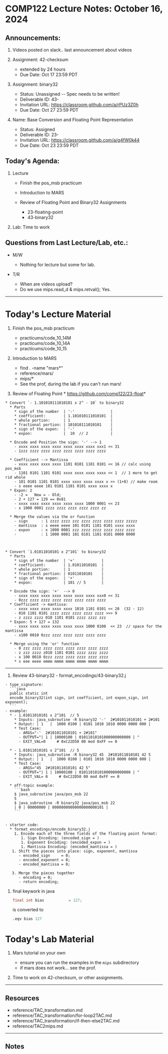 # COMP122 Lecture Notes: October 16, 2024

## Announcements:
   1. Videos posted on slack.. last announcement about videos

   1. Assignment: 42-checksum
      - extended by 24 hours
      - Due Date: Oct 17 23:59 PDT

   1. Assignment: binary32 
      - Status: Unassigned -- Spec needs to be written!
      - Deliverable ID: 43-
      - Invitation URL: https://classroom.github.com/a/rPUz3Z0h
      - Due Date: Oct 27 23:59 PDT

   1. Name: Base Conversion and Floating Point Representation
      - Status: Assigned
      - Deliverable ID: 23-
      - Invitation URL: https://classroom.github.com/a/g4fW0k44
      - Due Date: Oct 23 23:59 PDT


## Today's Agenda:

  1. Lecture
     - Finish the pos_msb practicum
     - Introduction to MARS

     - Review of Floating Point and Binary32 Assignments
       - 23-floating-point
       - 43-binary32
 
  1. Lab: Time to work


## Questions from Last Lecture/Lab, etc.:
   * M/W
     - Nothing for lecture but some for lab.

   * T/R 
     - When are videos upload?
     - Do we use mips.read_d & mips.retval(); Yes.


---
# Today's Lecture Material
  1. Finish the pos_msb practicum
     - practicums/code_10_14M
     - practicums/code_10_14A
     - practicums/code_10_15     

  1. Introduction to MARS
     * find . -name "mars*"
     * reference/mars/
     * mips/\*
     * See the prof, during the lab if you can't run mars!


  1. Review of Floating Point
    * https://github.com/comp122/23-float*


    * Convert `- 1.101010111010101 x 2^ - 10` to binary32
      * Parts
        * sign of the number  | '-'                | 
        * coefficient:        | 1.101010111010101  |
        * whole portion:      | 1                  |
        * fractional portion: | 101010111010101    |
        * sign of the expon:  | '-'                |
        * expon:              |  10  // 2          |

      * Encode and Position the sign: '-' --> 1
        - xxxx xxxx xxxx xxxx xxxx xxxx xxxx xxx1 << 31
        - 1zzz zzzz zzzz zzzz zzzz zzzz zzzz zzzz

      * Coefficient --> Mantissa
        - xxxx xxxx xxxx xxxx 1101 0101 1101 0101 << 16 // calc using pos_msb 
        - 1101 0101 1101 0101 xxxx xxxx xxxx xxxx << 1  // 1 more to get rid whole
        - 101 0101 1101 0101 xxxx xxxx xxxx xxxx x >> (1+8) // make room
        - s eeee eeee 101 0101 1101 0101 xxxx xxxx x
      * Expon: 2
        - -2 =   New = - Old;
        - 2 + 127 = 129 == 0x81
        - xxxx xxxx xxxx xxxx xxxx xxxx 1000 0001 << 23
        - x 1000 0001 zzzz zzzz zzzz zzzz zzzz zz

      * Merge the values via the or function
        - sign      : 1 zzzz zzzz zzz zzzz zzzz zzzz zzzz zzzzz
        - mantissa  : s eeee eeee 101 0101 1101 0101 xxxx xxxx
        - expon     : x 1000 0001 zzz zzzz zzzz zzzz zzzz zzzz
        -           : 1 1000 0001 101 0101 1101 0101 0000 0000



    * Convert `1.01011010101 x 2^101` to binary32
      * Parts
        * sign of the number  | '+'            | 
        * coefficient:        | 1.01011010101  |
        * whole portion:      | 1              |
        * fractional portion: | 01011010101    |
        * sign of the expon:  | '+'            |
        * expon:              | 101 // 5       |
        
      * Encode the sign: '+'  --> 0
        - xxxx xxxx xxxx xxxx xxxx xxxx xxxx xxx0 << 31
        - 0zzz zzzz zzzz zzzz zzzz zzzz zzzz zzzz
      * Coefficient -> mantissa:
        - xxxx xxxx xxxx xxxx xxxx 1010 1101 0101 << 20  (32 - 12)
        - 010 1101 0101 zzzz zzzz zzzz zzzz zzzz >>> 9
        - z zzzz zzzz 010 1101 0101 zzzz zzzz zzz
      * Expon: 5 + 127 = 132
        - xxxx xxxx xxxx xxxx xxxx xxxx 1000 0100  << 23  // space for the mantissa
        - x100 0010 0zzz zzzz zzzz zzzz zzzz zzzz

      * Merge using the 'or' function
        - 0 zzz zzzz zzzz zzzz zzzz zzzz zzzz zzzz
        - z zzz zzzz z010 1101 0101 zzzz zzzz zzzz
        - x 100 0010 0zzz zzzz zzzz zzzz zzzz zzzz
        * s eee eeee emmm mmmm mmmm mmmm mmmm mmmm


---

  1. Review 43-binary32
    - format_encodings/43-binary32.j

    - type_signature:   
      ```java
      public static int 
      encode_binary32(int sign, int coefficient, int expon_sign, int exponent);
      ```
    - example:
      * - 1.01011010101 x 2^101  // 5
        * Inputs: java_subroutine -R binary32 '-'  2#101011010101 + 2#101
        * Output: | 1   |  1000 0100 | 0101 1010 1010 0000 0000 000 | 
        * Test Case:
          - ARGS="-'  2#101011010101 + 2#101"
          - OUTPUT="| 1 | 10000100 | 01011010101000000000000 | "
          - EXIT_VAL=0     # 0xC22D50 00 mod 0xFF == 0

      * - 1.01011010101 x 2^101  // 5
        * Inputs: java_subroutine -R binary32 45  2#101011010101 42 5
        * Output: | 1   |  1000 0100 | 0101 1010 1010 0000 0000 000 | 
        * Test Case:
          - ARGS="45  2#101011010101 42 5"
          - OUTPUT="| 1 | 10000100 | 01011010101000000000000 | "
          - EXIT_VAL= 0     # 0xC22D50 00 mod 0xFF == 0

      * off-topic example:
        ```bash
        $ java_subroutine java/pos_msb 22
        5
        $ java_subroutine -R binary32 java/pos_msb 22
        | 0 | 00000000 | 00000000000000000000101 |
        ```


    - starter code:
      * format_encodings/encode_binary32.j
        1. Encode each of the three fields of the floating point format:
           1. Sign Encoding: (encoded_sign = )
           1. Exponent Encoding: (encoded_expon = )
           1. Mantissa Encoding: (encoded_mantissa = )
       1. Shift the pieces into place: sign, exponent, mantissa
          - encoded_sign     = 0;
          - encoded_exponent = 0;
          - encoded_mantissa = 0;
            
       3. Merge the pieces together
          - encoding = 0;
          - return encoding;



   1. final keywork in java
      ```java
      final int bias           = 127;
      ```
    
      is converted to

      ```mips
      .eqv bias 127
      ```

# Today's Lab Material
  1. Mars tutorial on your own
     - ensure you can run the examples in the `mips` subdirectory
     - if mars does not work... see the prof.

  1. Time to work on 42-checksum, or other assignments.


---
## Resources
  * reference/TAC_transformation.md
  * reference/TAC_transformation/for-loop2TAC.md 
  * reference/TAC_transformation/if-then-else2TAC.md
  * reference/TAC2mips.md

---
<!-- This section for student's to place their own notes. -->
<!-- This section will not be updated by the Professor.   -->

## Notes  


